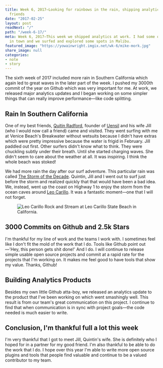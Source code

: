```yaml
---
title: Week 6, 2017—Looking for rainbows in the rain, shipping analytics and best
  friends
date: "2017-02-25"
layout: post
readNext: "/"
path: "/week-6-17/"
meta: Week 6, 2017—This week we shipped analytics at work. I had some of my best friends
  in town and we surfed and explored some spots in Malibu.
featured_image: "https://yowainwright.imgix.net/wk-6/mike-mork.jpg"
share_image: null
categories:
- note
- story
---
```


The sixth week of 2017 included more rain in Southern California which again led to great waves in the later part of the week. I pushed my 3000th commit of the year on Github which was very important for me. At work, we released major analytics updates and I began working on some simpler things that can really improve performance—like code splitting. 

## Rain In Southern California

One of my best friends, [Quitin Radford](https://www.linkedin.com/in/quintinradford), founder of [Uensil](https://www.kickstarter.com/projects/903862437/sporklettm-0) and his wife Jill (who I would now call a friend) came and visited. They went surfing with me at Venice Beach's Breakwater without wetsuits because I didn't have extras which were pretty impressive because the water is frigid in February. Jill paddled out first. Other surfers didn't know what to think. They were chuckling subtly under their breath. Until she started charging waves. She didn't seem to care about the weather at all. It was inspiring. I think the whole beach was stoked!

We had more rain the day after our surf adventure. This particular rain was called [The Storm of the Decade](http://www.businessinsider.com/los-angeles-storm-rain-california-2017-2). Quintin, Jill and I went out to surf just before the storm and realized quickly that that would have been a bad idea. We, instead, went up the coast on Highway 1 to enjoy the storm from the ocean caves around [Leo Carillo](https://en.wikipedia.org/wiki/Leo_Carrillo). It was a fantastic moment—one that I will not forget. 

<figure>
  <img src="//yowainwright.imgix.net/wk-6/quintin-jill.jpg?w=800&h=800&crop=focalpoint&auto=format" alt="Leo Carillo Rock and Stream at Leo Carillo State Beach in California." />
</figure>

## 3000 Commits on Github and 2.5k Stars

I'm thankful for my line of work and the teams I work with.  I sometimes feel like I don't fit the mold of the work that I do. Tools like Github point out—'Hey, this person gets shit done!' And I do. I will continue to release simple usable open source projects and commit at a rapid rate for the projects that I'm working on. It makes me feel good to have tools that show my value. Thanks, Github!

## Building Analytics Products

Besides my own little Github atta-boy, we released an analytics update to the product that I've been working on which went smashingly well. This result is from our team's great communication on this project. I continue to find that when communication is in sync with project goals—the code needed is much easier to write. 

## Conclusion, I'm thankful full a lot this week

I'm very thankful that I got to meet Jill, Quintin's wife. She is definitely who I hoped for in a partner for my good friend. I'm also thankful to be able to do the work that I do. I hope over this year I'm able to write more open source plugins and tools that people find valuable and continue to be a valued contributor to my team.



